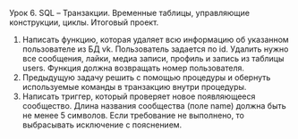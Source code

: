 Урок 6. SQL – Транзакции. Временные таблицы, управляющие конструкции, циклы. Итоговый проект.
1. Написать функцию, которая удаляет всю информацию об указанном пользователе из БД vk. Пользователь задается по id. 
Удалить нужно все сообщения, лайки, медиа записи, профиль и запись из таблицы users. Функция должна возвращать номер пользователя.
2. Предыдущую задачу решить с помощью процедуры и обернуть используемые команды в транзакцию внутри процедуры.
3. Написать триггер, который проверяет новое появляющееся сообщество. Длина названия сообщества (поле name) должна быть не менее 5 символов. 
Если требование не выполнено, то выбрасывать исключение с пояснением. 
